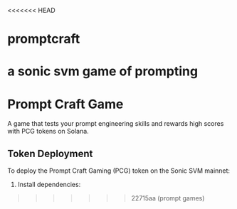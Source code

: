 <<<<<<< HEAD
# promptcraft
a sonic svm game of prompting
=======
# Prompt Craft Game

A game that tests your prompt engineering skills and rewards high scores with PCG tokens on Solana.

## Token Deployment

To deploy the Prompt Craft Gaming (PCG) token on the Sonic SVM mainnet:

1. Install dependencies:

>>>>>>> 22715aa (prompt games)
